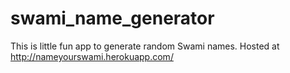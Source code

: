 swami_name_generator
====================

This is little fun app to generate random Swami names. Hosted at http://nameyourswami.herokuapp.com/
